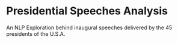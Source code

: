 # Presidential Speeches Analysis
An NLP Exploration behind inaugural speeches delivered by the 45 presidents of the U.S.A.

